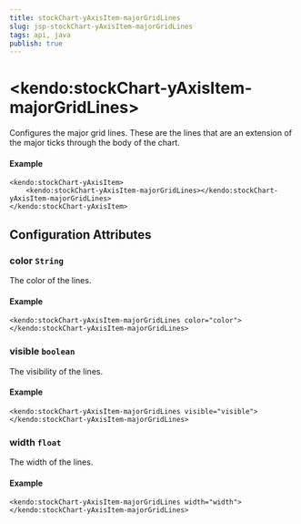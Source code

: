 ```yaml
---
title: stockChart-yAxisItem-majorGridLines
slug: jsp-stockChart-yAxisItem-majorGridLines
tags: api, java
publish: true
---
```


# \<kendo:stockChart-yAxisItem-majorGridLines\>

Configures the major grid lines. These are the lines that are an extension of the major ticks through the
body of the chart.

#### Example
    <kendo:stockChart-yAxisItem>
        <kendo:stockChart-yAxisItem-majorGridLines></kendo:stockChart-yAxisItem-majorGridLines>
    </kendo:stockChart-yAxisItem>

## Configuration Attributes

### color `String`

The color of the lines.

#### Example
    <kendo:stockChart-yAxisItem-majorGridLines color="color">
    </kendo:stockChart-yAxisItem-majorGridLines>

### visible `boolean`

The visibility of the lines.

#### Example
    <kendo:stockChart-yAxisItem-majorGridLines visible="visible">
    </kendo:stockChart-yAxisItem-majorGridLines>

### width `float`

The width of the lines.

#### Example
    <kendo:stockChart-yAxisItem-majorGridLines width="width">
    </kendo:stockChart-yAxisItem-majorGridLines>

 
